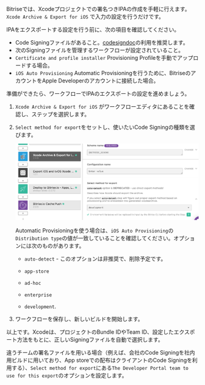Bitriseでは、Xcodeプロジェクトでの署名つきIPAの作成を手軽に行えます。`Xcode Archive & Export for iOS` で入力の設定を行うだけです。

IPAをエクスポートする設定を行う前に、次の項目を確認してください。

* Code Signingファイルがあること。[codesigndoc](https://github.com/bitrise-tools/codesigndoc)の利用を推奨します。
* 次のSigningファイルを管理するワークフローが設定されていること。
* `Certificate and profile installer` Provisioning Profileを手動でアップロードする場合。
* `iOS Auto Provisioning` Automatic Provisioningを行うために、BitriseのアカウントをApple Developerのアカウントに接続した場合。

準備ができたら、ワークフローでIPAのエクスポートの設定を進めましょう。

1. `Xcode Archive & Export for iOS` がワークフローエディタにあることを確認し、ステップを選択します。

1. `Select method for export`をセットし、使いたいCode Signingの種類を選びます。

    ![Select export method for Xcode Archive for iOS](/img/code-signing/ios-code-signing/xcode-archive-export-method.png)

    Automatic Provisioningを使う場合は、`iOS Auto Provisioning`の`Distribution type`の値が一致していることを確認してください。オプションには次のものがあります。

    * `auto-detect` - このオプションは非推奨で、削除予定です。

    * `app-store`

    * `ad-hoc`

    * `enterprise`

    * `development`.

1. ワークフローを保存し、新しいビルドを開始します。

以上です。Xcodeは、プロジェクトのBundle IDやTeam ID、設定したエクスポート方法をもとに、正しいSigningファイルを自動で選択します。

違うチームの署名ファイルを用いる場合（例えば、会社のCode Signingを社内用ビルドに用いており、App storeでの配布はクライアントのCode Signingを利用する）、`Select method for export`にある`The Developer Portal team to use for this export`のオプションを設定します。

